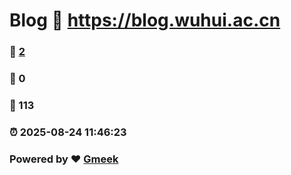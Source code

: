 # Blog :link: https://blog.wuhui.ac.cn 
### :page_facing_up: [2](https://blog.wuhui.ac.cn/tag.html) 
### :speech_balloon: 0 
### :hibiscus: 113 
### :alarm_clock: 2025-08-24 11:46:23 
### Powered by :heart: [Gmeek](https://github.com/Meekdai/Gmeek)

